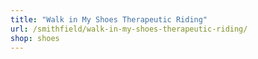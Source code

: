 ```yaml
---
title: "Walk in My Shoes Therapeutic Riding"
url: /smithfield/walk-in-my-shoes-therapeutic-riding/
shop: shoes
---
```

